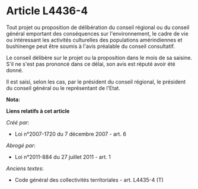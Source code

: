 # Article L4436-4

Tout projet ou proposition de délibération du conseil régional ou du conseil général emportant des conséquences sur
l'environnement, le cadre de vie ou intéressant les activités culturelles des populations amérindiennes et bushinenge peut
être soumis à l'avis préalable du conseil consultatif.

Le conseil délibère sur le projet ou la proposition dans le mois de sa saisine. S'il ne s'est pas prononcé dans ce délai, son
avis est réputé avoir été donné.

Il est saisi, selon les cas, par le président du conseil régional, le président du conseil général ou le représentant de
l'Etat.

**Nota:**



**Liens relatifs à cet article**

_Créé par_:

  - Loi n°2007-1720 du 7 décembre 2007 - art. 6

_Abrogé par_:

  - Loi n°2011-884 du 27 juillet 2011 - art. 1

_Anciens textes_:

  - Code général des collectivités territoriales - art. L4435-4 (T)
